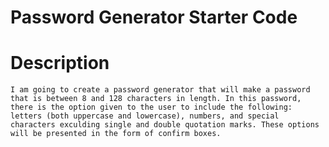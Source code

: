 # Password Generator Starter Code

# Description
    I am going to create a password generator that will make a password that is between 8 and 128 characters in length. In this password, there is the option given to the user to include the following: letters (both uppercase and lowercase), numbers, and special characters exculding single and double quotation marks. These options will be presented in the form of confirm boxes.
